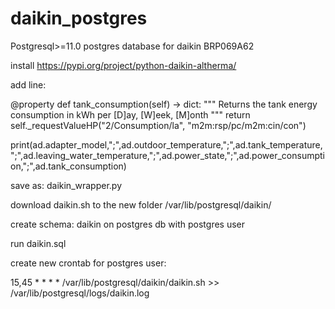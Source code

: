 # daikin_postgres
Postgresql>=11.0
postgres database for daikin BRP069A62 

install https://pypi.org/project/python-daikin-altherma/

add line:

@property
    def tank_consumption(self) -> dict:
        """ Returns the tank energy consumption in kWh per [D]ay, [W]eek, [M]onth """
        return self._requestValueHP("2/Consumption/la", "m2m:rsp/pc/m2m:cin/con")

print(ad.adapter_model,";",ad.outdoor_temperature,";",ad.tank_temperature,";",ad.leaving_water_temperature,";",ad.power_state,";",ad.power_consumption,";",ad.tank_consumption)

save as: daikin_wrapper.py

download daikin.sh to the new folder /var/lib/postgresql/daikin/

create schema: daikin on postgres db with postgres user

run daikin.sql

create new crontab for postgres user:


15,45 * * * * /var/lib/postgresql/daikin/daikin.sh >> /var/lib/postgresql/logs/daikin.log



